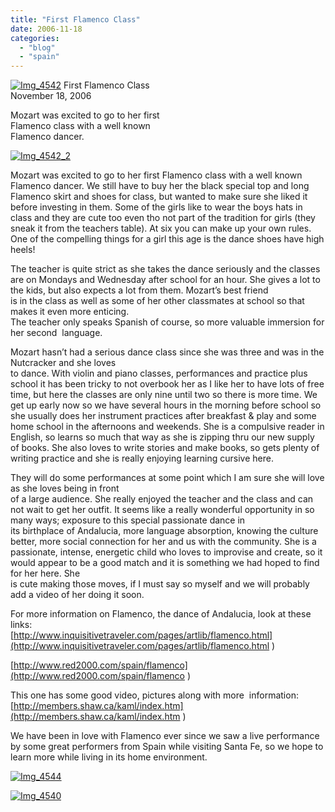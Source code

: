 ```yaml
---
title: "First Flamenco Class"
date: 2006-11-18
categories: 
  - "blog"
  - "spain"
---
```


 [![Img_4542](http://soultravelers3new.local/images/2008/04/22/img_4542.png "Img_4542")](https://pub-ac94b3f306b24c0dba4238943c97f2e1.r2.dev/photos/uncategorized/2008/04/22/img_4542.png) First Flamenco Class  
November 18, 2006

Mozart was excited to go to her first  
Flamenco class with a well known  
Flamenco dancer.

<!--more-->

[![Img_4542_2](http://soultravelers3new.local/images/2008/04/22/img_4542_2.png "Img_4542_2")](https://pub-ac94b3f306b24c0dba4238943c97f2e1.r2.dev/photos/uncategorized/2008/04/22/img_4542_2.png)

Mozart was excited to go to her first Flamenco class with a well known Flamenco dancer. We still have to buy her the black special top and long Flamenco skirt and shoes for class, but wanted to make sure she liked it before investing in them. Some of the girls like to wear the boys hats in class and they are cute too even tho not part of the tradition for girls (they sneak it from the teachers table). At six you can make up your own rules. One of the compelling things for a girl this age is the dance shoes have high heels!

The teacher is quite strict as she takes the dance seriously and the classes are on Mondays and Wednesday after school for an hour. She gives a lot to the kids, but also expects a lot from them. Mozart’s best friend  
is in the class as well as some of her other classmates at school so that makes it even more enticing.  
The teacher only speaks Spanish of course, so more valuable immersion for her second  language.

Mozart hasn’t had a serious dance class since she was three and was in the Nutcracker and she loves  
to dance. With violin and piano classes, performances and practice plus school it has been tricky to not overbook her as I like her to have lots of free time, but here the classes are only nine until two so there is more time. We get up early now so we have several hours in the morning before school so she usually does her instrument practices after breakfast & play and some home school in the afternoons and weekends. She is a compulsive reader in English, so learns so much that way as she is zipping thru our new supply of books. She also loves to write stories and make books, so gets plenty of writing practice and she is really enjoying learning cursive here.

They will do some performances at some point which I am sure she will love as she loves being in front  
of a large audience. She really enjoyed the teacher and the class and can not wait to get her outfit. It seems like a really wonderful opportunity in so many ways; exposure to this special passionate dance in  
its birthplace of Andalucia, more language absorption, knowing the culture better, more social connection for her and us with the community. She is a passionate, intense, energetic child who loves to improvise and create, so it would appear to be a good match and it is something we had hoped to find for her here. She  
is cute making those moves, if I must say so myself and we will probably add a video of her doing it soon.

For more information on Flamenco, the dance of Andalucia, look at these links:  
[http://www.inquisitivetraveler.com/pages/artlib/flamenco.html](http://www.inquisitivetraveler.com/pages/artlib/flamenco.html )

[http://www.red2000.com/spain/flamenco](http://www.red2000.com/spain/flamenco )

This one has some good video, pictures along with more  information:  
[http://members.shaw.ca/kaml/index.htm](http://members.shaw.ca/kaml/index.htm )

We have been in love with Flamenco ever since we saw a live performance by some great performers from Spain while visiting Santa Fe, so we hope to learn more while living in its home environment.

[![Img_4544](http://soultravelers3new.local/images/2008/04/22/img_4544.png "Img_4544")](https://pub-ac94b3f306b24c0dba4238943c97f2e1.r2.dev/photos/uncategorized/2008/04/22/img_4544.png)

[![Img_4540](http://soultravelers3new.local/images/2008/04/22/img_4540.png "Img_4540")](https://pub-ac94b3f306b24c0dba4238943c97f2e1.r2.dev/photos/uncategorized/2008/04/22/img_4540.png)
